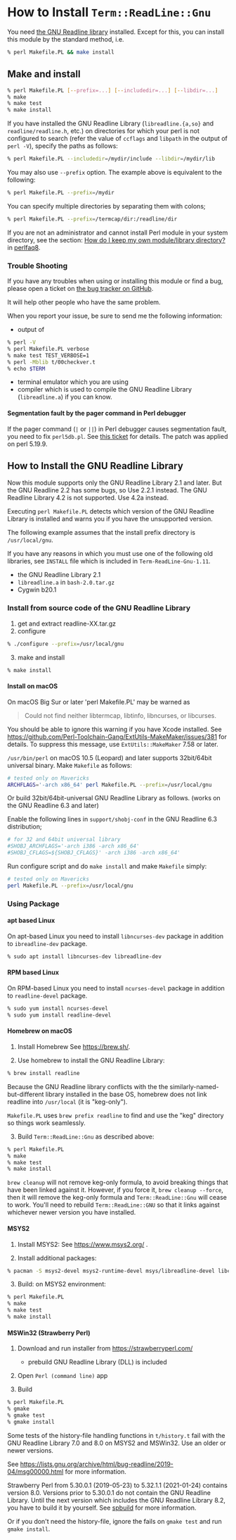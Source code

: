 # How to Install `Term::ReadLine::Gnu`

You need [the GNU Readline library](#how-to-install-gnu-readline-library) installed.
Except for this, you can install this module by the standard method, i.e.

```sh
% perl Makefile.PL && make install
```

## Make and install

```sh
% perl Makefile.PL [--prefix=...] [--includedir=...] [--libdir=...]
% make
% make test
% make install
```

If you have installed the GNU Readline Library
(`libreadline.{a,so}` and `readline/readline.h`, etc.) on
directories for which your perl is not configured to search
(refer the value of `ccflags` and `libpath` in the output of `perl
-V`), specify the paths as follows:

```sh
% perl Makefile.PL --includedir=/mydir/include --libdir=/mydir/lib
```

You may also use `--prefix` option.  The example above is equivalent to the following:

```sh
% perl Makefile.PL --prefix=/mydir
```

You can specify multiple directories by separating them with colons;

```sh
% perl Makefile.PL --prefix=/termcap/dir:/readline/dir
```

If you are not an administrator and cannot install Perl module
in your system directory, see the section: [How do I keep my own module/library
directory?](https://perldoc.perl.org/perlfaq8#How-do-I-keep-my-own-module/library-directory?) in [perlfaq8](https://perldoc.perl.org/perlfaq8).

### Trouble Shooting

If you have any troubles when using or installing this module
or find a bug, please open a ticket on [the bug tracker on
GitHub](https://github.com/hirooih/perl-trg/issues).

It will help other people who have the same problem.

When you report your issue, be sure to send me the following
information:

- output of

```sh
% perl -V
% perl Makefile.PL verbose
% make test TEST_VERBOSE=1
% perl -Mblib t/00checkver.t
% echo $TERM
```

- terminal emulator which you are using
- compiler which is used to compile the GNU Readline Library
  (`libreadline.a`) if you can know.

#### Segmentation fault by the pager command in Perl debugger

If the pager command (`|` or `||`) in Perl debugger causes
segmentation fault, you need to fix `perl5db.pl`.  See
[this ticket](https://rt.perl.org/Public/Bug/Display.html?id=121456)
for details.  The patch was applied on perl 5.19.9.

## How to Install the GNU Readline Library

Now this module supports only the GNU Readline Library 2.1 and
later.  But the GNU Readline 2.2 has some bugs, so Use 2.2.1
instead.  The GNU Readline Library 4.2 is not supported.  Use 4.2a
instead.

Executing `perl Makefile.PL` detects which version of
the GNU Readline Library is installed and warns you if
you have the unsupported version.

The following example assumes that the install prefix directory is
`/usr/local/gnu`.

If you have any reasons in which you must use one of the following old libraries,
see `INSTALL` file which is included in `Term-ReadLine-Gnu-1.11`.

- the GNU Readline Library 2.1
- `libreadline.a` in `bash-2.0.tar.gz`
- Cygwin b20.1

### Install from source code of the GNU Readline Library

1. get and extract readline-XX.tar.gz
2. configure

```sh
% ./configure --prefix=/usr/local/gnu
```

3. make and install

```sh
% make install
```

#### Install on macOS

On macOS Big Sur or later 'perl Makefile.PL' may be warned as

> Could not find neither libtermcap, libtinfo, libncurses, or libcurses.

You should be able to ignore this warning if you have Xcode installed. See
https://github.com/Perl-Toolchain-Gang/ExtUtils-MakeMaker/issues/381
for details. To suppress this message, use `ExtUtils::MakeMaker` 7.58 or later.

`/usr/bin/perl` on macOS 10.5 (Leopard) and later supports
32bit/64bit universal binary.  Make `Makefile` as follows:

```sh
# tested only on Mavericks
ARCHFLAGS='-arch x86_64' perl Makefile.PL --prefix=/usr/local/gnu
```

Or build 32bit/64bit-universal GNU Readline Library as
follows.  (works on the GNU Readline 6.3 and later)

Enable the following lines in `support/shobj-conf` in the GNU
Readline 6.3 distribution;

```sh
# for 32 and 64bit universal library
#SHOBJ_ARCHFLAGS='-arch i386 -arch x86_64'
#SHOBJ_CFLAGS=${SHOBJ_CFLAGS}' -arch i386 -arch x86_64'
```

Run configure script and do `make install` and make `Makefile` simply:

```sh
# tested only on Mavericks
perl Makefile.PL --prefix=/usr/local/gnu
```

### Using Package

#### apt based Linux

On apt-based Linux you need to install `libncurses-dev` package in
addition to `ibreadline-dev` package.

```sh
% sudo apt install libncurses-dev libreadline-dev
```

#### RPM based Linux

On RPM-based Linux you need to install `ncurses-devel` package in
addition to `readline-devel` package.

```sh
% sudo yum install ncurses-devel
% sudo yum install readline-devel
```

#### Homebrew on macOS

1. Install Homebrew
See https://brew.sh/.

2. Use homebrew to install the GNU Readline Library:

```sh
% brew install readline
```

Because the GNU Readline library conflicts with the the
similarly-named-but-different library installed in the base
OS, homebrew does not link readline into `/usr/local` (it is
"keg-only").

`Makefile.PL` uses `brew prefix readline` to find and use the
"keg" directory so things work seamlessly.

3. Build `Term::ReadLine::Gnu` as described above:

```sh
% perl Makefile.PL
% make
% make test
% make install
```

`brew cleanup` will not remove keg-only formula, to avoid
breaking things that have been linked against it.  However, if
you force it, `brew cleanup --force`, then it will remove the
keg-only formula and `Term::ReadLine::Gnu` will cease to work.
You'll need to rebuild `Term::ReadLine::GNU` so that it links
against whichever newer version you have installed.

#### MSYS2

1. Install MSYS2: See https://www.msys2.org/ .

2. Install additional packages:

```sh
% pacman -S msys2-devel msys2-runtime-devel msys/libreadline-devel libcrypt-devel
```

3. Build: on MSYS2 environment:

```sh
% perl Makefile.PL
% make
% make test
% make install
```

#### MSWin32 (Strawberry Perl)

1. Download and run installer from https://strawberryperl.com/

    - prebuild GNU Readline Library (DLL) is included

2. Open `Perl (command line)` app

3. Build

```sh
% perl Makefile.PL
% gmake
% gmake test
% gmake install
```

Some tests of the history-file handling functions in `t/history.t` fail with the
GNU Readline Library 7.0 and 8.0 on MSYS2 and MSWin32.  Use an older or newer
versions.

See https://lists.gnu.org/archive/html/bug-readline/2019-04/msg00000.html for
more information.

Strawberry Perl from 5.30.0.1 (2019-05-23) to 5.32.1.1 (2021-01-24) contains
version 8.0.  Versions prior to 5.30.0.1 do not contain the GNU Readline
Library. Until the next version which includes the GNU Readline Library 8.2, you
have to build it by yourself. See
[spbuild](https://github.com/StrawberryPerl/spbuild) for more information.

Or if you don't need the history-file, ignore the fails on `gmake test` and run
`gmake install`.
